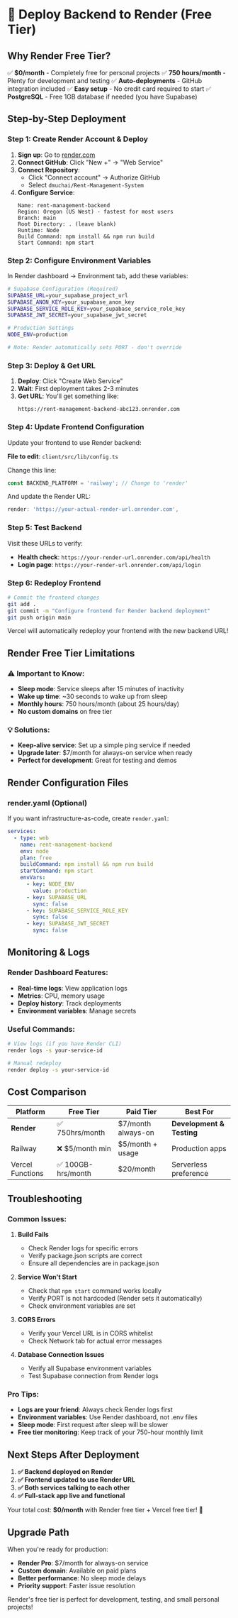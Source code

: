 # 🚀 Deploy Backend to Render (Free Tier)

## Why Render Free Tier?

✅ **$0/month** - Completely free for personal projects
✅ **750 hours/month** - Plenty for development and testing
✅ **Auto-deployments** - GitHub integration included
✅ **Easy setup** - No credit card required to start
✅ **PostgreSQL** - Free 1GB database if needed (you have Supabase)

## Step-by-Step Deployment

### Step 1: Create Render Account & Deploy

1. **Sign up**: Go to [render.com](https://render.com)
2. **Connect GitHub**: Click "New +" → "Web Service"
3. **Connect Repository**: 
   - Click "Connect account" → Authorize GitHub
   - Select `dmuchai/Rent-Management-System`
4. **Configure Service**:
   ```
   Name: rent-management-backend
   Region: Oregon (US West) - fastest for most users
   Branch: main
   Root Directory: . (leave blank)
   Runtime: Node
   Build Command: npm install && npm run build
   Start Command: npm start
   ```

### Step 2: Configure Environment Variables

In Render dashboard → Environment tab, add these variables:

```bash
# Supabase Configuration (Required)
SUPABASE_URL=your_supabase_project_url
SUPABASE_ANON_KEY=your_supabase_anon_key
SUPABASE_SERVICE_ROLE_KEY=your_supabase_service_role_key
SUPABASE_JWT_SECRET=your_supabase_jwt_secret

# Production Settings
NODE_ENV=production

# Note: Render automatically sets PORT - don't override
```

### Step 3: Deploy & Get URL

1. **Deploy**: Click "Create Web Service"
2. **Wait**: First deployment takes 2-3 minutes
3. **Get URL**: You'll get something like:
   ```
   https://rent-management-backend-abc123.onrender.com
   ```

### Step 4: Update Frontend Configuration

Update your frontend to use Render backend:

**File to edit**: `client/src/lib/config.ts`

Change this line:
```typescript
const BACKEND_PLATFORM = 'railway'; // Change to 'render'
```

And update the Render URL:
```typescript
render: 'https://your-actual-render-url.onrender.com',
```

### Step 5: Test Backend

Visit these URLs to verify:
- **Health check**: `https://your-render-url.onrender.com/api/health`
- **Login page**: `https://your-render-url.onrender.com/api/login`

### Step 6: Redeploy Frontend

```bash
# Commit the frontend changes
git add .
git commit -m "Configure frontend for Render backend deployment"
git push origin main
```

Vercel will automatically redeploy your frontend with the new backend URL!

## Render Free Tier Limitations

### ⚠️ Important to Know:
- **Sleep mode**: Service sleeps after 15 minutes of inactivity
- **Wake up time**: ~30 seconds to wake up from sleep
- **Monthly hours**: 750 hours/month (about 25 hours/day)
- **No custom domains** on free tier

### 💡 Solutions:
- **Keep-alive service**: Set up a simple ping service if needed
- **Upgrade later**: $7/month for always-on service when ready
- **Perfect for development**: Great for testing and demos

## Render Configuration Files

### render.yaml (Optional)
If you want infrastructure-as-code, create `render.yaml`:

```yaml
services:
  - type: web
    name: rent-management-backend
    env: node
    plan: free
    buildCommand: npm install && npm run build
    startCommand: npm start
    envVars:
      - key: NODE_ENV
        value: production
      - key: SUPABASE_URL
        sync: false
      - key: SUPABASE_SERVICE_ROLE_KEY
        sync: false
      - key: SUPABASE_JWT_SECRET
        sync: false
```

## Monitoring & Logs

### Render Dashboard Features:
- **Real-time logs**: View application logs
- **Metrics**: CPU, memory usage
- **Deploy history**: Track deployments
- **Environment variables**: Manage secrets

### Useful Commands:
```bash
# View logs (if you have Render CLI)
render logs -s your-service-id

# Manual redeploy
render deploy -s your-service-id
```

## Cost Comparison

| Platform | Free Tier | Paid Tier | Best For |
|----------|-----------|-----------|----------|
| **Render** | ✅ 750hrs/month | $7/month always-on | **Development & Testing** |
| Railway | ❌ $5/month min | $5/month + usage | Production apps |
| Vercel Functions | ✅ 100GB-hrs/month | $20/month | Serverless preference |

## Troubleshooting

### Common Issues:

1. **Build Fails**
   - Check Render logs for specific errors
   - Verify package.json scripts are correct
   - Ensure all dependencies are in package.json

2. **Service Won't Start**
   - Check that `npm start` command works locally
   - Verify PORT is not hardcoded (Render sets it automatically)
   - Check environment variables are set

3. **CORS Errors**
   - Verify your Vercel URL is in CORS whitelist
   - Check Network tab for actual error messages

4. **Database Connection Issues**
   - Verify all Supabase environment variables
   - Test Supabase connection from Render logs

### Pro Tips:

- **Logs are your friend**: Always check Render logs first
- **Environment variables**: Use Render dashboard, not .env files
- **Sleep mode**: First request after sleep will be slower
- **Free tier monitoring**: Keep track of your 750-hour monthly limit

## Next Steps After Deployment

1. **✅ Backend deployed on Render**
2. **✅ Frontend updated to use Render URL**
3. **✅ Both services talking to each other**
4. **✅ Full-stack app live and functional**

Your total cost: **$0/month** with Render free tier + Vercel free tier! 🎉

## Upgrade Path

When you're ready for production:
- **Render Pro**: $7/month for always-on service
- **Custom domain**: Available on paid plans
- **Better performance**: No sleep mode delays
- **Priority support**: Faster issue resolution

Render's free tier is perfect for development, testing, and small personal projects!
